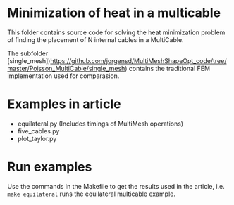 # Minimization of heat in a multicable
This folder contains source code for solving the heat minimization problem of
finding the placement of N internal cables in a MultiCable.

The subfolder [single_mesh])https://github.com/jorgensd/MultiMeshShapeOpt_code/tree/master/Poisson_MultiCable/single_mesh) contains the traditional FEM implementation used for comparasion.

# Examples in article #

- equilateral.py (Includes timings of MultiMesh operations)
- five_cables.py
- plot_taylor.py

# Run examples
Use the commands in the Makefile to get the results used in the article,
i.e. `make equilateral` runs the equilateral multicable example.

